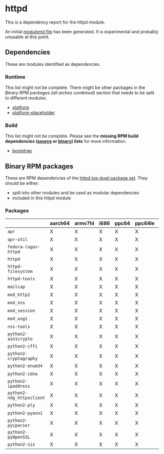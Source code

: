 # httpd
This is a dependency report for the httpd module.

An initial [modulemd file](httpd.yaml) has been generated. It is experimental and probably unusable at this point.
## Dependencies
These are modules identified as dependencies.
### Runtime
This list might not be complete. There might be other packages in the *Binary RPM packages (all arches combined)* section that needs to be split to different modules.
* [platform](../platform)
* [platform-placeholder](../platform-placeholder)
### Build
This list might not be complete.
Please see the **missing RPM build dependencies ([source](all/buildtime-source-packages-short.txt) or [binary](all/buildtime-binary-packages-short.txt)) lists** for more information.
* [bootstrap](../bootstrap)
## Binary RPM packages
These are RPM dependencies of the [httpd top-level package set](httpd.csv). They should be either:
* split into other modules and be used as modular dependencies
* included in this httpd module
### Packages
| |aarch64 |armv7hl |i686 |ppc64 |ppc64le |s390x |x86_64 |
|---|---|---|---|---|---|---|---|
| `apr` | X | X | X | X | X | X | X |
| `apr-util` | X | X | X | X | X | X | X |
| `fedora-logos-httpd` | X | X | X | X | X | X | X |
| `httpd` | X | X | X | X | X | X | X |
| `httpd-filesystem` | X | X | X | X | X | X | X |
| `httpd-tools` | X | X | X | X | X | X | X |
| `mailcap` | X | X | X | X | X | X | X |
| `mod_http2` | X | X | X | X | X | X | X |
| `mod_nss` | X | X | X | X | X | X | X |
| `mod_session` | X | X | X | X | X | X | X |
| `mod_wsgi` | X | X | X | X | X | X | X |
| `nss-tools` | X | X | X | X | X | X | X |
| `python2-asn1crypto` | X | X | X | X | X | X | X |
| `python2-cffi` | X | X | X | X | X | X | X |
| `python2-cryptography` | X | X | X | X | X | X | X |
| `python2-enum34` | X | X | X | X | X | X | X |
| `python2-idna` | X | X | X | X | X | X | X |
| `python2-ipaddress` | X | X | X | X | X | X | X |
| `python2-ndg_httpsclient` | X | X | X | X | X | X | X |
| `python2-ply` | X | X | X | X | X | X | X |
| `python2-pyasn1` | X | X | X | X | X | X | X |
| `python2-pycparser` | X | X | X | X | X | X | X |
| `python2-pyOpenSSL` | X | X | X | X | X | X | X |
| `python2-six` | X | X | X | X | X | X | X |
